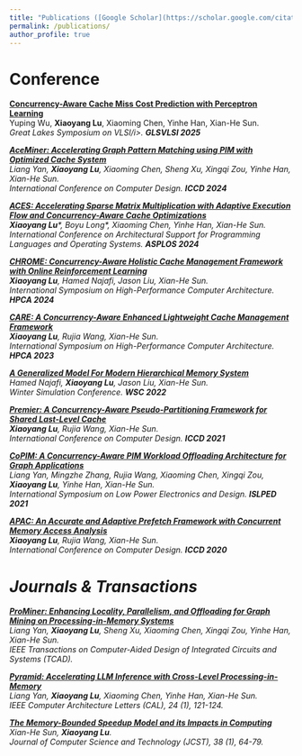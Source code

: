 ```yaml
---
title: "Publications ([Google Scholar](https://scholar.google.com/citations?user=54-lMHUAAAAJ&hl=en))"
permalink: /publications/
author_profile: true
---
```




# Conference
<b>[Concurrency-Aware Cache Miss Cost Prediction with Perceptron Learning](../publications/I)</b><br>
Yuping Wu, <b>Xiaoyang Lu</b>, Xiaoming Chen, Yinhe Han, Xian-He Sun.  
<i>Great Lakes Symposium on VLSI/i>. <b>GLSVLSI 2025</b>

<b>[AceMiner: Accelerating Graph Pattern Matching using PIM with Optimized Cache System](../publications/ICCD2024)</b><br>
Liang Yan, <b>Xiaoyang Lu</b>, Xiaoming Chen, Sheng Xu, Xingqi Zou, Yinhe Han, Xian-He Sun.  
<i>International Conference on Computer Design</i>. <b>ICCD 2024</b>

<b>[ACES: Accelerating Sparse Matrix Multiplication with Adaptive Execution Flow and Concurrency-Aware Cache Optimizations](../publications/ASPLOS2024)</b><br>
<b>Xiaoyang Lu</b>\*, Boyu Long\*, Xiaoming Chen, Yinhe Han, Xian-He Sun.  
<i>International Conference on Architectural Support for Programming Languages and Operating Systems</i>. <b>ASPLOS 2024</b>

<b>[CHROME: Concurrency-Aware Holistic Cache Management Framework with Online Reinforcement Learning ](../publications/HPCA2024)</b><br>
<b>Xiaoyang Lu</b>, Hamed Najafi, Jason Liu, Xian-He Sun.  
<i>International Symposium on High-Performance Computer Architecture</i>. <b>HPCA 2024</b>

<b>[CARE: A Concurrency-Aware Enhanced Lightweight Cache Management Framework](../publications/HPCA2023)</b><br>
<b>Xiaoyang Lu</b>, Rujia Wang, Xian-He Sun.  
<i>International Symposium on High-Performance Computer Architecture</i>. <b>HPCA 2023</b>

<b>[A Generalized Model For Modern Hierarchical Memory System](../publications/WSC2022)</b><br>
Hamed Najafi, <b>Xiaoyang Lu</b>, Jason Liu, Xian-He Sun.  
<i>Winter Simulation Conference</i>. <b>WSC 2022</b>

<b>[Premier: A Concurrency-Aware Pseudo-Partitioning Framework for Shared Last-Level Cache](../publications/ICCD2021)</b><br>
<b>Xiaoyang Lu</b>, Rujia Wang, Xian-He Sun.  
<i>International Conference on Computer Design</i>. <b>ICCD 2021</b>

<b>[CoPIM: A Concurrency-Aware PIM Workload Offloading Architecture for Graph Applications](../publications/ISLPED2021)</b><br>
Liang Yan, Mingzhe Zhang, Rujia Wang, Xiaoming Chen, Xingqi Zou, <b>Xiaoyang Lu</b>, Yinhe Han, Xian-He Sun.  
<i>International Symposium on Low Power Electronics and Design</i>. <b>ISLPED 2021</b>

<b>[APAC: An Accurate and Adaptive Prefetch Framework with Concurrent Memory Access Analysis](../publications/ICCD2020)</b><br>
<b>Xiaoyang Lu</b>, Rujia Wang, Xian-He Sun.  
<i>International Conference on Computer Design</i>. <b>ICCD 2020</b>

# Journals & Transactions
<b>[ProMiner: Enhancing Locality, Parallelism, and Offloading for Graph Mining on Processing-in-Memory Systems](../publications/)</b><br>
Liang Yan, <b>Xiaoyang Lu</b>, Sheng Xu, Xiaoming Chen, Xingqi Zou, Yinhe Han, Xian-He Sun.  
<i>IEEE Transactions on Computer-Aided Design of Integrated Circuits and Systems (TCAD).


<b>[Pyramid: Accelerating LLM Inference with Cross-Level Processing-in-Memory](../publications/)</b><br>
Liang Yan, <b>Xiaoyang Lu</b>, Xiaoming Chen, Yinhe Han, Xian-He Sun.  
<i>IEEE Computer Architecture Letters (CAL), 24 (1), 121-124.

<b>[The Memory-Bounded Speedup Model and its Impacts in Computing](../publications/JCST2023)</b><br>
Xian-He Sun, <b>Xiaoyang Lu</b>.  
<i>Journal of Computer Science and Technology (JCST), 38 (1), 64-79.
